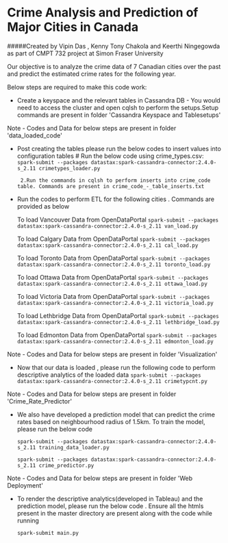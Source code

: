 # Crime Analysis and Prediction of Major Cities in Canada
#####Created by Vipin Das , Kenny Tony Chakola and Keerthi Ningegowda as part of CMPT 732 project at Simon Fraser University

Our objective is to analyze the crime data of 7 Canadian cities over the past and predict  the  estimated  crime rates  for  the  following year. 

Below steps are required to make this code work:

*  Create a keyspace and the relevant tables in Cassandra DB - You would need to access the cluster and open cqlsh to perform the setups.Setup commands are present in folder 'Cassandra Keyspace and Tablesetups'

Note - Codes and Data for below steps are present in folder 'data_loaded_code'
*  Post creating the tables please run the below codes to insert values into configuration tables
        # Run the below code using crime_types.csv:
        `spark-submit --packages datastax:spark-cassandra-connector:2.4.0-s_2.11 crimetypes_loader.py`
        
        2.Run the commands in cqlsh to perform inserts into crime_code table. Commands are present in crime_code_-_table_inserts.txt
            

*  Run the codes to perform ETL for the following cities . Commands are provided as below
        
    To load Vancouver Data from OpenDataPortal
    `spark-submit --packages datastax:spark-cassandra-connector:2.4.0-s_2.11 van_load.py`
        
    To load Calgary Data from OpenDataPortal
    `spark-submit --packages datastax:spark-cassandra-connector:2.4.0-s_2.11 cal_load.py`
        
    To load Toronto Data from OpenDataPortal
    `spark-submit --packages datastax:spark-cassandra-connector:2.4.0-s_2.11 toronto_load.py`  
        
    To load Ottawa Data from OpenDataPortal
    `spark-submit --packages datastax:spark-cassandra-connector:2.4.0-s_2.11 ottawa_load.py`
        
    To load Victoria Data from OpenDataPortal
    `spark-submit --packages datastax:spark-cassandra-connector:2.4.0-s_2.11 victoria_load.py`
        
    To load Lethbridge Data from OpenDataPortal
    `spark-submit --packages datastax:spark-cassandra-connector:2.4.0-s_2.11 lethbridge_load.py` 
        
    To load Edmonton Data from OpenDataPortal
    `spark-submit --packages datastax:spark-cassandra-connector:2.4.0-s_2.11 edmonton_load.py`

Note - Codes and Data for below steps are present in folder 'Visualization'
*  Now that our data is loaded , please run the following code to perform descriptive analytics of the loaded data
    `spark-submit --packages datastax:spark-cassandra-connector:2.4.0-s_2.11 crimetypcnt.py`

Note - Codes and Data for below steps are present in folder 'Crime_Rate_Predictor'
* We also have developed a prediction model that can predict the crime rates based on neighbourhood radius of 1.5km. To train the model, please run the below code
        
    `spark-submit --packages datastax:spark-cassandra-connector:2.4.0-s_2.11 training_data_loader.py`

    `spark-submit --packages datastax:spark-cassandra-connector:2.4.0-s_2.11 crime_predictor.py`

Note - Codes and Data for below steps are present in folder 'Web Deployment'
* To render the descriptive analytics(developed in Tableau) and the prediction model, please run the below code . Ensure all the htmls present in the master directory are present along with the code while running

    `spark-submit main.py`
